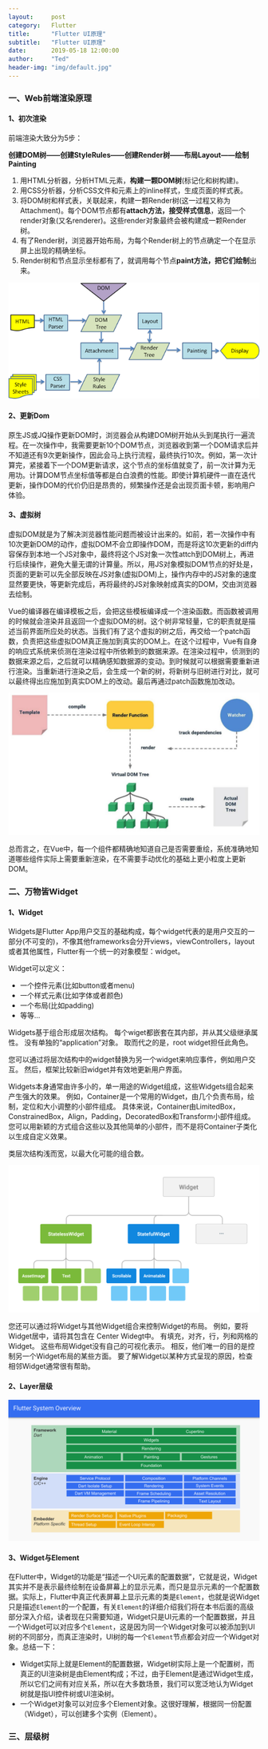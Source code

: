 ```yaml
---
layout:     post
category:   Flutter
title:      "Flutter UI原理"
subtitle:   "Flutter UI原理"
date:       2019-05-18 12:00:00
author:     "Ted"
header-img: "img/default.jpg"
---
```


### 一、Web前端渲染原理

#### 1、初次渲染

前端渲染大致分为5步：

**创建DOM树——创建StyleRules——创建Render树——布局Layout——绘制Painting**

1. 用HTML分析器，分析HTML元素，**构建一颗DOM树**(标记化和树构建)。
2. 用CSS分析器，分析CSS文件和元素上的inline样式，生成页面的样式表。
3. 将DOM树和样式表，关联起来，构建一颗Render树(这一过程又称为Attachment)。每个DOM节点都有**attach方法，接受样式信息**，返回一个render对象(又名renderer)。这些render对象最终会被构建成一颗Render树。
4. 有了Render树，浏览器开始布局，为每个Render树上的节点确定一个在显示屏上出现的精确坐标。
5. Render树和节点显示坐标都有了，就调用每个节点**paint方法，把它们绘制**出来。 

![img](/img/Simple_7/54.png)

#### 2、更新Dom

原生JS或JQ操作更新DOM时，浏览器会从构建DOM树开始从头到尾执行一遍流程。在一次操作中，我需要更新10个DOM节点，浏览器收到第一个DOM请求后并不知道还有9次更新操作，因此会马上执行流程，最终执行10次。例如，第一次计算完，紧接着下一个DOM更新请求，这个节点的坐标值就变了，前一次计算为无用功。计算DOM节点坐标值等都是白白浪费的性能。即使计算机硬件一直在迭代更新，操作DOM的代价仍旧是昂贵的，频繁操作还是会出现页面卡顿，影响用户体验。

#### 3、虚拟树

虚拟DOM就是为了解决浏览器性能问题而被设计出来的。如前，若一次操作中有10次更新DOM的动作，虚拟DOM不会立即操作DOM，而是将这10次更新的diff内容保存到本地一个JS对象中，最终将这个JS对象一次性attch到DOM树上，再进行后续操作，避免大量无谓的计算量。所以，用JS对象模拟DOM节点的好处是，页面的更新可以先全部反映在JS对象(虚拟DOM)上，操作内存中的JS对象的速度显然要更快，等更新完成后，再将最终的JS对象映射成真实的DOM，交由浏览器去绘制。

Vue的编译器在编译模板之后，会把这些模板编译成一个渲染函数。而函数被调用的时候就会渲染并且返回一个虚拟DOM的树。这个树非常轻量，它的职责就是描述当前界面所应处的状态。当我们有了这个虚拟的树之后，再交给一个patch函数，负责把这些虚拟DOM真正施加到真实的DOM上。在这个过程中，Vue有自身的响应式系统来侦测在渲染过程中所依赖到的数据来源。在渲染过程中，侦测到的数据来源之后，之后就可以精确感知数据源的变动。到时候就可以根据需要重新进行渲染。当重新进行渲染之后，会生成一个新的树，将新树与旧树进行对比，就可以最终得出应施加到真实DOM上的改动。最后再通过patch函数施加改动。

![img](/img/Simple_7/55.jpeg)

总而言之，在Vue中，每一个组件都精确地知道自己是否需要重绘，系统准确地知道哪些组件实际上需要重新渲染，在不需要手动优化的基础上更小粒度上更新DOM。

### 二、万物皆Widget

#### 1、Widget

Widgets是Flutter App用户交互的基础构成，每个widget代表的是用户交互的一部分(不可变的)，不像其他frameworks会分开views，viewControllers，layout或者其他属性，Flutter有一个统一的对象模型：widget。

Widget可以定义：

- 一个控件元素(比如button或者menu)
- 一个样式元素(比如字体或者颜色)
- 一个布局(比如padding)
- 等等...

Widgets基于组合形成层次结构。 每个wiget都嵌套在其内部，并从其父级继承属性。 没有单独的“application”对象。 取而代之的是，root widget担任此角色。

您可以通过将层次结构中的widget替换为另一个widget来响应事件，例如用户交互。 然后，框架比较新旧widget并有效地更新用户界面。

Widgets本身通常由许多小的，单一用途的Widget组成，这些Widgets组合起来产生强大的效果。 例如，Container是一个常用的Widget，由几个负责布局，绘制，定位和大小调整的小部件组成。 具体来说，Container由LimitedBox，ConstrainedBox，Align，Padding，DecoratedBox和Transform小部件组成。 您可以用新颖的方式组合这些以及其他简单的小部件，而不是将Container子类化以生成自定义效果。

类层次结构浅而宽，以最大化可能的组合数。

![img](/img/Simple_7/52.png)

您还可以通过将Widget与其他Widget组合来控制Widget的布局。 例如，要将Widget居中，请将其包含在 Center Widegt中。 有填充，对齐，行，列和网格的Widget。 这些布局Widget没有自己的可视化表示。 相反，他们唯一的目的是控制另一个Widget布局的某些方面。 要了解Widget以某种方式呈现的原因，检查相邻Widget通常很有帮助。

#### 2、Layer层级

![img](/img/Simple_7/53.png)

#### 3、Widget与Element

在Flutter中，Widget的功能是“描述一个UI元素的配置数据”，它就是说，Widget其实并不是表示最终绘制在设备屏幕上的显示元素，而只是显示元素的一个配置数据。实际上，Flutter中真正代表屏幕上显示元素的类是`Element`，也就是说Widget只是描述`Element`的一个配置，有关`Element`的详细介绍我们将在本书后面的高级部分深入介绍，读者现在只需要知道，Widget只是UI元素的一个配置数据，并且一个Widget可以对应多个`Element`，这是因为同一个Widget对象可以被添加到UI树的不同部分，而真正渲染时，UI树的每一个`Element`节点都会对应一个Widget对象。总结一下：

- Widget实际上就是Element的配置数据，Widget树实际上是一个配置树，而真正的UI渲染树是由Element构成；不过，由于Element是通过Widget生成，所以它们之间有对应关系，所以在大多数场景，我们可以宽泛地认为Widget树就是指UI控件树或UI渲染树。
- 一个Widget对象可以对应多个Element对象。这很好理解，根据同一份配置（Widget），可以创建多个实例（Element）。

### 三、层级树

